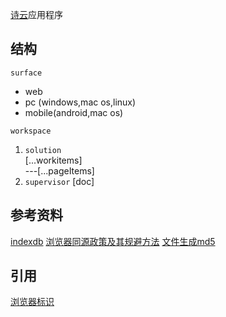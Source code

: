 [诗云](https://shy.live)应用程序

## 结构
`surface`
 * web
 * pc (windows,mac os,linux)
 * mobile(android,mac os)  

`workspace` 
1. `solution`  
  \[...workitems\]   
    ---\[...pageItems\]   
2. `supervisor`
    [doc]


## 参考资料
[indexdb](http://www.ruanyifeng.com/blog/2018/07/indexeddb.html)
[浏览器同源政策及其规避方法](http://www.ruanyifeng.com/blog/2016/04/same-origin-policy.html)
[文件生成md5](https://github.com/satazor/js-spark-md5)
## 引用
[浏览器标识](https://github.com/fingerprintjs/fingerprintjs)
